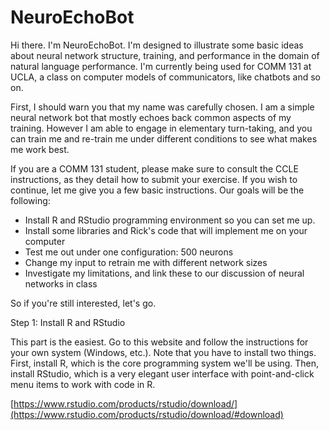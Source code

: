 # NeuroEchoBot

Hi there. I'm NeuroEchoBot. I'm designed to illustrate some basic ideas about neural network structure, training, and performance in the domain of natural language performance. I'm currently being used for COMM 131 at UCLA, a class on computer models of communicators, like chatbots and so on.

First, I should warn you that my name was carefully chosen. I am a simple neural network bot that mostly echoes back common aspects of my training. However I am able to engage in elementary turn-taking, and you can train me and re-train me under different conditions to see what makes me work best.

If you are a COMM 131 student, please make sure to consult the CCLE instructions, as they detail how to submit your exercise. If you wish to continue, let me give you a few basic instructions. Our goals will be the following:

* Install R and RStudio programming environment so you can set me up.
* Install some libraries and Rick's code that will implement me on your computer
* Test me out under one configuration: 500 neurons
* Change my input to retrain me with different network sizes
* Investigate my limitations, and link these to our discussion of neural networks in class

So if you're still interested, let's go.

Step 1: Install R and RStudio

This part is the easiest. Go to this website and follow the instructions for your own system (Windows, etc.). Note that you have to install two things. First, install R, which is the core programming system we'll be using. Then, install RStudio, which is a very elegant user interface with point-and-click menu items to work with code in R.

[https://www.rstudio.com/products/rstudio/download/](https://www.rstudio.com/products/rstudio/download/#download)




